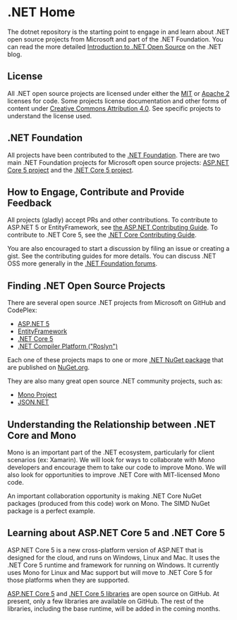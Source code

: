 # .NET Home

The dotnet repository is the starting point to engage in and learn about .NET
open source projects from Microsoft and part of the .NET Foundation. You can
read the more detailed [Introduction to .NET Open Source](http://blogs.msdn.com/dotnet)
on the .NET blog.

## License

All .NET open source projects are licensed under either the [MIT](LICENSE) or
[Apache 2](http://www.apache.org/licenses/LICENSE-2.0) licenses for code. Some
projects license documentation and other forms of content under
[Creative Commons Attribution 4.0](http://creativecommons.org/licenses/by/4.0/).
See specific projects to understand the license used.

## .NET Foundation

All projects have been contributed to the [.NET Foundation](http://www.dotnetfoundation.org/projects). There are two main .NET Foundation projects for Microsoft open source projects:
[ASP.NET Core 5 project](http://www.dotnetfoundation.org/prjaspnetvnext.aspx)
and the [.NET Core 5 project](http://www.dotnetfoundation.org/prjaspnetvnext.aspx).

## How to Engage, Contribute and Provide Feedback

All projects (gladly) accept PRs and other contributions. To contribute to
ASP.NET 5 or EntityFramework, see [the ASP.NET Contributing Guide](https://github.com/aspnet/Home/blob/master/CONTRIBUTING.md). To contribute to .NET Core 5, see the [.NET Core Contributing Guide](CONTRIBUTING.md).

You are also encouraged to start a discussion by filing an issue or creating a
gist. See the contributing guides for more details. You can discuss .NET OSS
more generally in the [.NET Foundation forums](http://www.dotnetfoundation.org/).

## Finding .NET Open Source Projects

There are several open source .NET projects from Microsoft on GitHub and
CodePlex:

* [ASP.NET 5](https://github.com/aspnet/home)
* [EntityFramework](https://github.com/aspnet/EntityFramework)
* [.NET Core 5](https://github.com/Microsoft/dotnet-corefx)
* [.NET Compiler Platform ("Roslyn")](https://roslyn.codeplex.com)

Each one of these projects maps to one or more [.NET NuGet package](http://blogs.msdn.com/b/dotnet/p/nugetpackages.aspx)
that are published on [NuGet.org](http://nuget.org/).

They are also many great open source .NET community projects, such as:

* [Mono Project](https://github.com/mono/)
* [JSON.NET](http://json.codeplex.com/)

## Understanding the Relationship between .NET Core and Mono

Mono is an important part of the .NET ecosystem, particularly for client scenarios (ex: Xamarin). We will look for ways to collaborate with Mono developers and encourage them to take our code to improve Mono. We will also look for opportunities to improve .NET Core with MIT-licensed Mono code.

An important collaboration opportunity is making .NET Core NuGet packages (produced from this code) work on Mono. The SIMD NuGet package is a perfect example.


## Learning about ASP.NET Core 5 and .NET Core 5

ASP.NET Core 5 is a new cross-platform version of ASP.NET that is designed for
the cloud, and runs on Windows, Linux and Mac. It uses the .NET Core 5 runtime and framework for running on Windows. It currently uses Mono for Linux and Mac support but will move to .NET Core 5 for those platforms when they are supported.

[ASP.NET Core 5](https://github.com/aspnet/home) and [.NET Core 5 libraries](https://github.com/Microsoft/dotnet-corefx) are open source on GitHub. At present, only a few libraries are available on GitHub. The rest of the libraries, including the base runtime, will be added in the coming months.